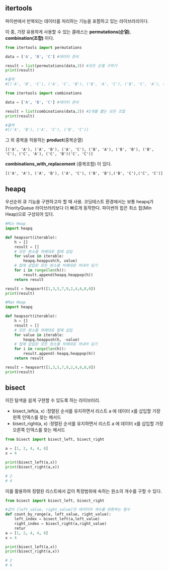 ## itertools
파이썬에서 반복되는 데이터를 처리하는 기능을 포함하고 있는 라이브러리이다.

이 중, 가장 유용하게 사용할 수 있는 클래스는 **permutations(순열)**, **combination(조합)** 이다.

```python
from itertools import permutations

data = ['A', 'B', 'C'] #데이터 준비

result = list(permutations(data,3)) #모든 순열 구하기
print(result)

#출력 
#[('A', 'B', 'C'), ('A', 'C', 'B'), ('B', 'A', 'C'), ('B', 'C', 'A'), ('C', 'A', 'B'), ('C', 'B', 'A')]
```

```python
from itertools import combinations

data = ['A', 'B', 'C'] #데이터 준비

result = list(combinations(data,2)) #2개를 뽑는 모든 조합
print(result)

#출력
#[('A', 'B'), ('A', 'C'), ('B', 'C')]
```

그 외 중복을 허용하는 
**product**(중복순열)
```
[('A', 'A'), ('A', 'B'), ('A', 'C'), ('B', 'A'), ('B', 'B'), ('B', 'C'), ('C', 'A'), ('C', 'B')('C', 'C')]
```
**combinations_with_replacement** (중복조합) 이 있다.
```
[('A', 'A'), ('A', 'B'), ('A', 'C'), ('B', 'B'),('B', 'C'),('C', 'C')]
```
## heapq
우선순위 큐 기능을 구현하고자 할 때 사용.
코딩테스트 환경에서는 보통 heapq가 PriorityQueue 라이브러리보다 더 빠르게 동작한다.
파이썬의 힙은 최소 힙(Min Heap)으로 구성되어 있다.
```python
#Min Heap
import heapq

def heapsort(iterable):
    h = []
    result = []
    # 모든 원소를 차례대로 힙에 삽입
    for value in iterable:
        heapq.heappush(h, value)
    # 힙에 삽입된 모든 원소를 차례대로 꺼내어 담기
    for i in range(len(h)):
        result.append(heapq.heappop(h))
    return result

result = heapsort([1,3,5,7,9,2,4,6,8,0])
print(result)
```
```python
#Max Heap
import heapq

def heapsort(iterable):
    h = []
    result = []
    # 모든 원소를 차례대로 힙에 삽입
    for value in iterable:
        heapq.heappush(h, -value)
    # 힙에 삽입된 모든 원소를 차례대로 꺼내어 담기
    for i in range(len(h)):
        result.append(-heapq.heappop(h))
    return result

result = heapsort([1,3,5,7,9,2,4,6,8,0])
print(result)
```

## bisect
이진 탐색을 쉽게 구현할 수 있도록 하는 라이브러리.

- bisect_left(a, x) :정렬된 순서를 유지하면서 리스트 a 에 데이터 x를 삽입할 가장 왼쪽 인덱스를 찾는 메서드
-  bisect_right(a, x) :정렬된 순서를 유지하면서 리스트 a 에 데이터 x를 삽입할 가장 오른쪽 인덱스를 찾는 메서드

```python
from bisect import bisect_left, bisect_right

a = [1, 2, 4, 4, 8]
x = 4

print(bisect_left(a,x))
print(bisect_right(a,x))

# 2
# 4
```
이를 활용하여 정렬된 리스트에서 값이 특정범위에 속하는 원소의 개수를 구할 수 있다.

```python
from bisect import bisect_left, bisect_right

#값이 [left_value, right_value]인 데이터의 개수를 반환하는 함수
def count_by_range(a, left_value, right_value):
	left_index = bisect_left(a,left_value)
	right_index = bisect_right(a,right_value)
	retur
a = [1, 2, 4, 4, 8]
x = 4

print(bisect_left(a,x))
print(bisect_right(a,x))

# 2
# 4
```
<!--stackedit_data:
eyJoaXN0b3J5IjpbLTIxMzA3MDUwNjMsLTEzMzA0MDEzOSwxNz
EyOTk3Nzg2LC02NTE5MjA0NiwtNzYxMTIyODc1LDM3NTAwMzI3
MV19
-->